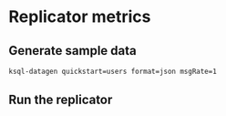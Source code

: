 # Replicator metrics

## Generate sample data

```bash
ksql-datagen quickstart=users format=json msgRate=1
```

## Run the replicator
